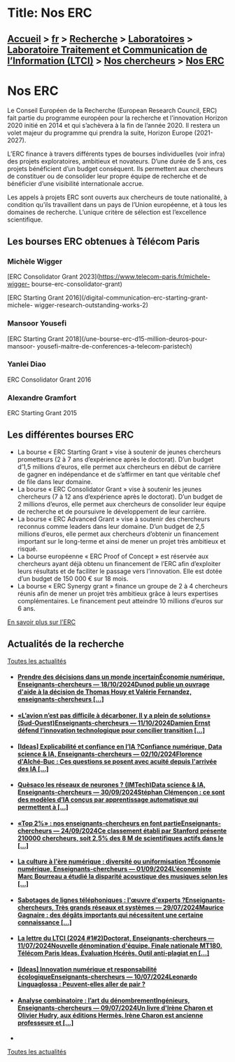 # Title: Nos ERC

## [Accueil](https://www.telecom-paris.fr "https://www.telecom-paris.fr") > [fr](https://www.telecom-paris.fr/fr "fr") > [Recherche](https://www.telecom-paris.fr/fr/recherche "Recherche") > [Laboratoires](https://www.telecom-paris.fr/fr/recherche/labos "Laboratoires") > [Laboratoire Traitement et Communication de l’Information (LTCI)](https://www.telecom-paris.fr/fr/recherche/labos/traitement-information-ltci "Laboratoire Traitement et Communication de l’Information \(LTCI\)") > [Nos chercheurs](https://www.telecom-paris.fr/fr/recherche/labos/traitement-information-ltci/nos-chercheurs "Nos chercheurs") > [Nos ERC](https://www.telecom-paris.fr/fr/recherche/labos/traitement-information-ltci/nos-chercheurs/nos-erc)

[](https://www.telecom-paris.fr/fr/accueil)

# Nos ERC

Le Conseil Européen de la Recherche (European Research Council, ERC) fait
partie du programme européen pour la recherche et l’innovation Horizon 2020
initié en 2014 et qui s’achèvera à la fin de l’année 2020. Il restera un volet
majeur du programme qui prendra la suite, Horizon Europe (2021-2027).

L’ERC finance à travers différents types de bourses individuelles (voir infra)
des projets exploratoires, ambitieux et novateurs. D’une durée de 5 ans, ces
projets bénéficient d’un budget conséquent. Ils permettent aux chercheurs de
constituer ou de consolider leur propre équipe de recherche et de bénéficier
d’une visibilité internationale accrue.

Les appels à projets ERC sont ouverts aux chercheurs de toute nationalité, à
condition qu’ils travaillent dans un pays de l’Union européenne, et à tous les
domaines de recherche. L’unique critère de sélection est l’excellence
scientifique.

## Les bourses ERC obtenues à Télécom Paris

### Michèle Wigger

[ERC Consolidator Grant 2023](https://www.telecom-paris.fr/michele-wigger-
bourse-erc-consolidator-grant)

[ERC Starting Grant 2016](/digital-communication-erc-starting-grant-michele-
wigger-research-outstanding-works-2)

### Mansoor Yousefi

[ERC Starting Grant 2018](/une-bourse-erc-d15-million-deuros-pour-mansoor-
yousefi-maitre-de-conferences-a-telecom-paristech)

### Yanlei Diao

ERC Consolidator Grant 2016

### Alexandre Gramfort

ERC Starting Grant 2015

## Les différentes bourses ERC

  * La bourse « ERC Starting Grant » vise à soutenir de jeunes chercheurs prometteurs (2 à 7 ans d’expérience après le doctorat). D’un budget d’1,5 millions d’euros, elle permet aux chercheurs en début de carrière de gagner en indépendance et de s’affirmer en tant que véritable chef de file dans leur domaine.
  * La bourse « ERC Consolidator Grant » vise à soutenir les jeunes chercheurs (7 à 12 ans d’expérience après le doctorat). D’un budget de 2 millions d’euros, elle permet aux chercheurs de consolider leur équipe de recherche et de poursuivre le développement de leur carrière.
  * La bourse « ERC Advanced Grant » vise à soutenir des chercheurs reconnus comme leaders dans leur domaine. D’un budget de 2,5 millions d’euros, elle permet aux chercheurs d’obtenir un financement important sur le long-terme et ainsi de mener un projet très ambitieux et risqué.
  * La bourse européenne « ERC Proof of Concept » est réservée aux chercheurs ayant déjà obtenu un financement de l’ERC afin d’exploiter leurs résultats et de faciliter le passage vers l’innovation. Elle est dotée d’un budget de 150 000 € sur 18 mois.
  * La bourse « ERC Synergy grant » finance un groupe de 2 à 4 chercheurs réunis afin de mener un projet très ambitieux grâce à leurs expertises complémentaires. Le financement peut atteindre 10 millions d’euros sur 6 ans.

[En savoir plus sur l'ERC](https://erc.europa.eu/about-erc/fr "En savoir plus
sur l'ERC")

## Actualités de la recherche

[Toutes les actualités](https://www.telecom-paris.fr/news/newsroom "Toutes les
actualités")

  * #### [Prendre des décisions dans un monde incertainÉconomie numérique, Enseignants-chercheurs — 18/10/2024Dunod publie un ouvrage d'aide à la décision de Thomas Houy et Valérie Fernandez, enseignants-chercheurs [...]](https://www.telecom-paris.fr/decisions-incertain-livre-fernandez-houy-dunod "Prendre des décisions dans un monde incertain")
  * #### [«L’avion n’est pas difficile à décarboner. Il y a plein de solutions» (Sud-Ouest)Enseignants-chercheurs — 11/10/2024Damien Ernst défend l’innovation technologique pour concilier transition [...]](https://www.telecom-paris.fr/aeronautique-decarbonee-solutions-sud-ouest "«L’avion n’est pas difficile à décarboner. Il y a plein de solutions» \(Sud-Ouest\)")
  * #### [[Ideas] Explicabilité et confiance en l’IA ?Confiance numérique, Data science & IA, Enseignants-chercheurs — 02/10/2024Florence d'Alché-Buc : Ces questions se posent avec acuité depuis l'arrivée des IA [...]](https://www.telecom-paris.fr/fr/ideas/explicabilite-confiance-intelligence-artificielle "\[Ideas\] Explicabilité et confiance en l’IA ?")
  * #### [Quèsaco les réseaux de neurones ? (IMTech)Data science & IA, Enseignants-chercheurs — 30/09/2024Stéphan Clémençon : ce sont des modèles d’IA conçus par apprentissage automatique qui permettent à [...]](https://www.telecom-paris.fr/reseaux-neurones-imtech "Quèsaco les réseaux de neurones ? \(IMTech\)")
  * #### [«Top 2%» : nos enseignants-chercheurs en font partieEnseignants-chercheurs — 24/09/2024Ce classement établi par Stanford présente 210000 chercheurs, soit 2,5% des 8 M de scientifiques actifs dans le [...]](https://www.telecom-paris.fr/top-2p100-nos-enseignants-chercheurs "«Top 2%» : nos enseignants-chercheurs en font partie")
  * #### [La culture à l'ère numérique : diversité ou uniformisation ?Économie numérique, Enseignants-chercheurs — 01/09/2024L’économiste Marc Bourreau a étudié la disparité acoustique des musiques selon les [...]](https://www.telecom-paris.fr/culture-ere-numerique-diversite-uniformisation "La culture à l'ère numérique : diversité ou uniformisation ?")
  * #### [Sabotages de lignes téléphoniques : l'œuvre d'experts ?Enseignants-chercheurs, Très grands réseaux et systèmes — 29/07/2024Maurice Gagnaire : des dégâts importants qui nécessitent une certaine connaissance [...]](https://www.telecom-paris.fr/sabotages-lignes-telephoniques-maurice-gagnaire-europe-1 "Sabotages de lignes téléphoniques : l'œuvre d'experts ?")
  * #### [La lettre du LTCI (2024 #1#2)Doctorat, Enseignants-chercheurs — 11/07/2024Nouvelle dénomination d'équipe. Finale nationale MT180. Télécom Paris Ideas. Évaluation Hcérès. Outil anti-plagiat en [...]](https://www.telecom-paris.fr/?mailpoet_router&endpoint=view_in_browser&action=view&data=WzMyNywiYjIzNjIxNjg4ZTA3IiwwLDAsMCwxXQ "La lettre du LTCI \(2024 #1#2\)")
  * #### [[Ideas] Innovation numérique et responsabilité écologiqueEnseignants-chercheurs — 10/07/2024Leonardo Linguaglossa : Peuvent-elles aller de pair ?](https://www.telecom-paris.fr/fr/ideas/innovation-numerique-responsabilite-ecologique "\[Ideas\] Innovation numérique et responsabilité écologique")
  * #### [Analyse combinatoire : l’art du dénombrementIngénieurs, Enseignants-chercheurs — 09/07/2024Un livre d'Irène Charon et Olivier Hudry, aux éditions Hermès. Irène Charon est ancienne professeure et [...]](https://www.telecom-paris.fr/analyse-combinatoire-irene-charon-olivier-hudry "Analyse combinatoire : l’art du dénombrement")
  * 

[Toutes les actualités](https://www.telecom-paris.fr/news/newsroom "Toutes les
actualités")

